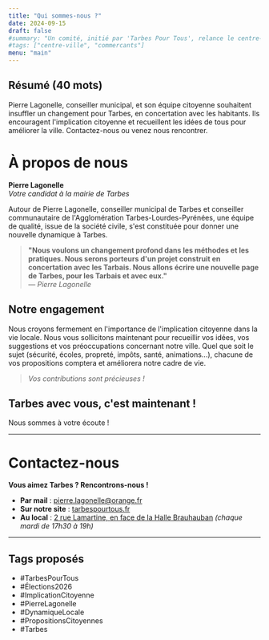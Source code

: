 ```yaml
---
title: "Qui sommes-nous ?"
date: 2024-09-15
draft: false
#summary: "Un comité, initié par 'Tarbes Pour Tous', relance le centre-ville de Tarbes avec des propositions audacieuses basées sur les idées de 200 commerçants."
#tags: ["centre-ville", "commercants"]
menu: "main"
---
```


## Résumé (40 mots)
Pierre Lagonelle, conseiller municipal, et son équipe citoyenne souhaitent insuffler un changement pour Tarbes, en concertation avec les habitants. Ils encouragent l'implication citoyenne et recueillent les idées de tous pour améliorer la ville. Contactez-nous ou venez nous rencontrer.


# À propos de nous

**Pierre Lagonelle**  
*Votre candidat à la mairie de Tarbes*

Autour de Pierre Lagonelle, conseiller municipal de Tarbes et conseiller communautaire de l'Agglomération Tarbes-Lourdes-Pyrénées, une équipe de qualité, issue de la société civile, s'est constituée pour donner une nouvelle dynamique à Tarbes.

> **"Nous voulons un changement profond dans les méthodes et les pratiques. Nous serons porteurs d'un projet construit en concertation avec les Tarbais. Nous allons écrire une nouvelle page de Tarbes, pour les Tarbais et avec eux."**  
> *— Pierre Lagonelle*

## Notre engagement

Nous croyons fermement en l'importance de l'implication citoyenne dans la vie locale. Nous vous sollicitons maintenant pour recueillir vos idées, vos suggestions et vos préoccupations concernant notre ville. Quel que soit le sujet (sécurité, écoles, propreté, impôts, santé, animations...), chacune de vos propositions comptera et améliorera notre cadre de vie.

> *Vos contributions sont précieuses !*

## Tarbes avec vous, c'est maintenant !  
Nous sommes à votre écoute !

---

# Contactez-nous

**Vous aimez Tarbes ? Rencontrons-nous !**

- **Par mail** : [pierre.lagonelle@orange.fr](mailto:pierre.lagonelle@orange.fr)  
- **Sur notre site** : [tarbespourtous.fr](http://tarbespourtous.fr)  
- **Au local** : [2 rue Lamartine, en face de la Halle Brauhauban](https://osm.org/go/xVEV5~fVE-?m=)
  *(chaque mardi de 17h30 à 19h)*

---


## Tags proposés
- #TarbesPourTous
- #Élections2026
- #ImplicationCitoyenne
- #PierreLagonelle
- #DynamiqueLocale
- #PropositionsCitoyennes
- #Tarbes
